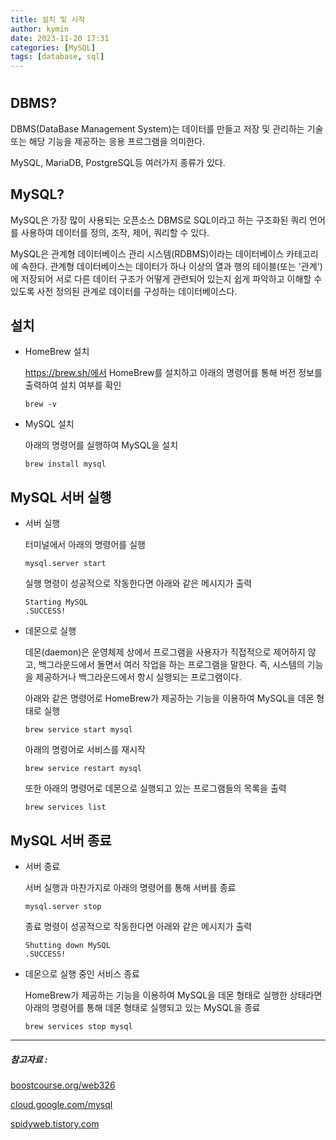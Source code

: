 ```yaml
---
title: 설치 및 시작
author: kymin
date: 2023-11-20 17:31
categories: [MySQL]
tags: [database, sql]
---
```

# 

## DBMS?

DBMS(DataBase Management System)는 데이터를 만들고 저장 및 관리하는 기술 또는 해당 기능을 제공하는 응용 프르그램을 의미한다.

MySQL, MariaDB, PostgreSQL등 여러가지 종류가 있다.

## MySQL?

MySQL은 가장 많이 사용되는 오픈소스 DBMS로 SQL이라고 하는 구조화된 쿼리 언어를 사용하여 데이터를 정의, 조작, 제어, 쿼리할 수 있다.

MySQL은 관계형 데이터베이스 관리 시스템(RDBMS)이라는 데이터베이스 카테고리에 속한다. 관계형 데이터베이스는 데이터가 하나 이상의 열과 행의 테이블(또는 '관계')에 저장되어 서로 다른 데이터 구조가 어떻게 관련되어 있는지 쉽게 파악하고 이해할 수 있도록 사전 정의된 관계로 데이터를 구성하는 데이터베이스다.

## 설치

- HomeBrew 설치

  https://brew.sh/에서 HomeBrew를 설치하고 아래의 명령어를 통해 버전 정보를 출력하여 설치 여부를 확인

  ```shell
  brew -v
  ```

- MySQL 설치

  아래의 명령어를 실행하여 MySQL을 설치

  ```shell
  brew install mysql
  ```

## MySQL 서버 실행

- 서버 실행

  터미널에서 아래의 명령어를 실행

  ```shell
  mysql.server start
  ```

  실행 명령이 성공적으로 작동한다면 아래와 같은 메시지가 출력

  ```shell
  Starting MySQL
  .SUCCESS!
  ```

- 데몬으로 실행

  데몬(daemon)은 운영체제 상에서 프로그램을 사용자가 직접적으로 제어하지 않고, 백그라운드에서 돌면서 여러 작업을 하는 프로그램을 말한다. 즉, 시스템의 기능을 제공하거나 백그라운드에서 항시 실행되는 프로그램이다.

  아래와 같은 명령어로 HomeBrew가 제공하는 기능을 이용하여 MySQL을 데몬 형태로 실행

  ```shell
  brew service start mysql
  ```

  아래의 명령어로 서비스를 재시작

  ```shell
  brew service restart mysql
  ```

  또한 아래의 명령어로 데몬으로 실행되고 있는 프로그램들의 목록을 출력

  ```shell
  brew services list
  ```

## MySQL 서버 종료

- 서버 종료

  서버 실행과 마찬가지로 아래의 명령어를 통해 서버를 종료

  ```shell
  mysql.server stop
  ```

  종료 명령이 성공적으로 작동한다면 아래와 같은 메시지가 출력

  ```shell
  Shutting down MySQL
  .SUCCESS!
  ```

- 데몬으로 실행 중인 서비스 종료

  HomeBrew가 제공하는 기능을 이용하여 MySQL을 데몬 형태로 실행한 상태라면 아래의 명령어를 통해 데몬 형태로 실행되고 있는 MySQL을 종료

  ```shell
  brew services stop mysql
  ```

  

-----

##### 참고자료 : 

[boostcourse.org/web326](https://www.boostcourse.org/web326/)

[cloud.google.com/mysql](https://cloud.google.com/mysql?hl=ko)

[spidyweb.tistory.com](https://spidyweb.tistory.com/222)
